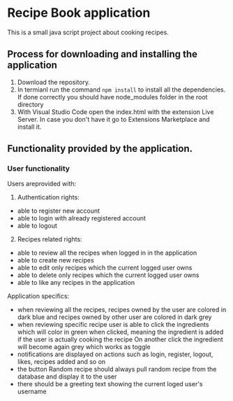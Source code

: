 # Recipe Book application
This is a small java script project about cooking recipes.

## Process for downloading and installing the application

1. Download the repository.
2. In termianl run the command <code>npm install</code> to install all the dependencies.
If done correctly you should have node_modules folder in the root directory
3. With Visual Studio Code open the index.html with the extension Live Server. In case you don't have it go to Extensions Marketplace and install it.

## Functionality provided by the application.

### User functionality

Users areprovided with:

1. Authentication rights:
- able to register new account
- able to login with already registered account
- able to logout

2. Recipes related rights:
- able to review all the recipes when logged in in the application
- able to create new recipes
- able to edit only recipes which the current logged user owns
- able to delete only recipes which the current logged user owns
- able to like any recipes in the application

Application specifics:
- when reviewing all the recipes, recipes owned by the user are colored in dark blue and recipes owned by other user are colored in dark grey
- when reviewing specific recipe user is able to click the ingredients which will color in green when clicked, meaning the ingredient is added if the user is actually cooking the recipe
On another click the ingredient will become again grey which works as toggle
- notifications are displayed on actions such as login, register, logout, likes, recipes added and so on
- the button Random recipe should always pull random recipe from the database and display it to the user
- there should be a greeting text showing the current loged user's username

